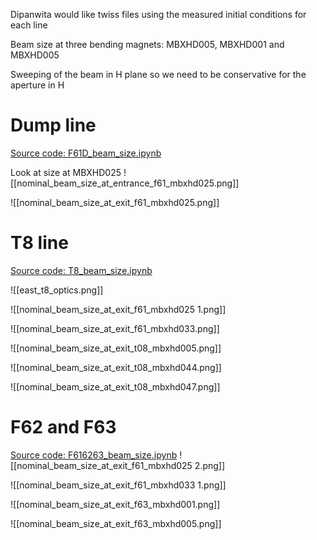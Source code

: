 Dipanwita would like twiss files using the measured initial conditions for each line

Beam size at three bending magnets: MBXHD005, MBXHD001 and MBXHD005

Sweeping of the beam in H plane so we need to be conservative for the aperture in H

# Dump line

[Source code: F61D_beam_size.ipynb](https://gitlab.cern.ch/eljohnso/acc-models-tls-eliott-fork/-/blob/80a93be47addb4fdc7ded5eb2b9b0e5832c67df5/ps_extraction/f61d/F61D_beam_size.ipynb)

Look at size at MBXHD025
![[nominal_beam_size_at_entrance_f61_mbxhd025.png]]

![[nominal_beam_size_at_exit_f61_mbxhd025.png]]

# T8 line

[Source code: T8_beam_size.ipynb](https://gitlab.cern.ch/eljohnso/acc-models-tls-eliott-fork/-/blob/EliottBranch/ps_extraction/f61t8/T8_beam_size.ipynb)

![[east_t8_optics.png]]

![[nominal_beam_size_at_exit_f61_mbxhd025 1.png]]

![[nominal_beam_size_at_exit_f61_mbxhd033.png]]

![[nominal_beam_size_at_exit_t08_mbxhd005.png]]

![[nominal_beam_size_at_exit_t08_mbxhd044.png]]

![[nominal_beam_size_at_exit_t08_mbxhd047.png]]

# F62 and F63
[Source code: F616263_beam_size.ipynb](https://gitlab.cern.ch/eljohnso/acc-models-tls-eliott-fork/-/blob/EliottBranch/ps_extraction/f61f62f63/F616263_beam_size.ipynb)
![[nominal_beam_size_at_exit_f61_mbxhd025 2.png]]

![[nominal_beam_size_at_exit_f61_mbxhd033 1.png]]

![[nominal_beam_size_at_exit_f63_mbxhd001.png]]

![[nominal_beam_size_at_exit_f63_mbxhd005.png]]